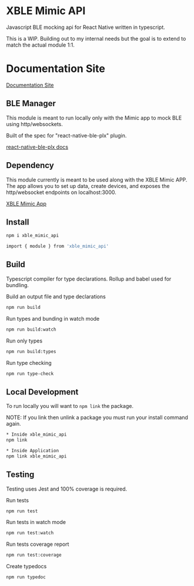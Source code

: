 # XBLE Mimic API

Javascript BLE mocking api for React Native written in typescript.

This is a WIP. Building out to my internal needs but the goal is to extend to match the actual module 1:1.

# Documentation Site
[Documentation Site](https://xjdesigns.github.io/XBLE-Mimic-API/)

## BLE Manager

This module is meant to run locally only with the Mimic app to mock BLE using http/websockets.

Built of the spec for "react-native-ble-plx" plugin.

[react-native-ble-plx docs](https://dotintent.github.io/react-native-ble-plx/#introduction)

## Dependency
This module currently is meant to be used along with the XBLE Mimic APP. The app allows you to set up data, create devices, and exposes the http/websocket endpoints on localhost:3000.

[XBLE Mimic App](https://github.com/xjdesigns/XBLE-Mimic-APP)

## Install
```bash
npm i xble_mimic_api
```

```bash
import { module } from 'xble_mimic_api'
```

## Build
Typescript compiler for type declarations. Rollup and babel used for bundling.

Build an output file and type declarations
```bash
npm run build
```

Run types and bunding in watch mode
```bash
npm run build:watch
```

Run only types
```bash
npm run build:types
```

Run type checking
```bash
npm run type-check
```

## Local Development
To run locally you will want to `npm link` the package.

NOTE: If you link then unlink a package you must run your install command again.

```bash
* Inside xble_mimic_api
npm link
```

```bash
* Inside Application
npm link xble_mimic_api
```

## Testing
Testing uses Jest and 100% coverage is required.

Run tests
```bash
npm run test
```

Run tests in watch mode
```bash
npm run test:watch
```

Run tests coverage report
```bash
npm run test:coverage
```

Create typedocs
```bash
npm run typedoc
```

